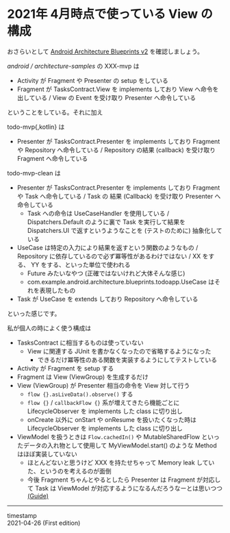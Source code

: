 2021年 4月時点で使っている View の構成
======================================

おさらいとして [Android Architecture Blueprints v2](https://github.com/android/architecture-samples) を確認しましょう。

*android / architecture-samples* の XXX-mvp は

- Activity が Fragment や Presenter の setup をしている
- Fragment が TasksContract.View を implements しており View へ命令を出している / View の Event を受け取り Presenter へ命令している

ということをしている。それに加え

todo-mvp{,kotlin} は

- Presenter が TasksContract.Presenter を implements しており Fragment や Repository へ命令している / Repository の結果 (callback) を受け取り Fragment へ命令している

todo-mvp-clean は

- Presenter が TasksContract.Presenter を implements しており Fragment や Task へ命令している / Task の 結果 (Callback) を受け取り Presenter へ命令している
    - Task への命令は UseCaseHandler を使用している / Dispatchers.Default のように裏で Task を実行して結果を Dispatchers.UI で返すというようなことを (テストのために) 抽象化している
- UseCase は特定の入力により結果を返すという関数のようなもの / Repository に依存しているので必ず冪等性があるわけではない / XX をする、 YY をする、といった単位で使われる
    - Future みたいなやつ (正確ではないけれど大体そんな感じ)
    - com.example.android.architecture.blueprints.todoapp.UseCase はそれを表現したもの
- Task が UseCase を extends しており Repository へ命令している

といった感じです。

私が個人の時によく使う構成は

- TasksContract に相当するものは使っていない
    - View に関連する JUnit を書かなくなったので省略するようになった
        - できるだけ冪等性のある関数を実装するようにしてテストしている
- Activity が Fragment を setup する
- Fragment は View (ViewGroup) を生成するだけ
- View (ViewGroup) が Presenter 相当の命令を View 対して行う
    - `flow {}.asLiveData().observe()` する
    - `flow {}` / `callbackFlow {}` 系が増えてきたら機能ごとに LifecycleObserver を implements した class に切り出し
    - onCreate 以外に onStart や onResume を扱いたくなった時は LifecycleObserver を implements した class に切り出し
- ViewModel を扱うときは `Flow.cachedIn()` や MutableSharedFlow といったデータの入れ物として使用して MyViewModel.start() のような Method はほぼ実装していない
    - ほとんどないと思うけど XXX を持たせちゃって Memory leak していた、というのを考えるのが面倒
    - 今後 Fragment ちゃんとやるとしたら Presenter は Fragment が対応して Task は ViewModel が対応するようになるんだろうなーとは思いつつ [(Guide)](https://developer.android.com/topic/libraries/architecture/viewmodel)
- - -

timestamp  
2021-04-26 (First edition)

